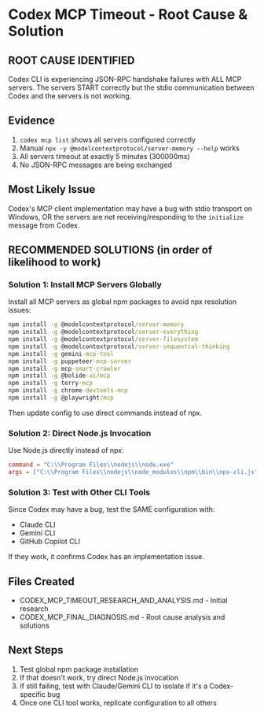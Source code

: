 # Codex MCP Timeout - Root Cause & Solution

## ROOT CAUSE IDENTIFIED
Codex CLI is experiencing JSON-RPC handshake failures with ALL MCP servers. The servers START correctly but the stdio communication between Codex and the servers is not working.

## Evidence
1. `codex mcp list` shows all servers configured correctly
2. Manual `npx -y @modelcontextprotocol/server-memory --help` works
3. All servers timeout at exactly 5 minutes (300000ms)
4. No JSON-RPC messages are being exchanged

## Most Likely Issue
Codex's MCP client implementation may have a bug with stdio transport on Windows, OR the servers are not receiving/responding to the `initialize` message from Codex.

## RECOMMENDED SOLUTIONS (in order of likelihood to work)

### Solution 1: Install MCP Servers Globally
Install all MCP servers as global npm packages to avoid npx resolution issues:
```cmd
npm install -g @modelcontextprotocol/server-memory
npm install -g @modelcontextprotocol/server-everything  
npm install -g @modelcontextprotocol/server-filesystem
npm install -g @modelcontextprotocol/server-sequential-thinking
npm install -g gemini-mcp-tool
npm install -g puppeteer-mcp-server
npm install -g mcp-smart-crawler
npm install -g @bolide-ai/mcp
npm install -g terry-mcp
npm install -g chrome-devtools-mcp
npm install -g @playwright/mcp
```

Then update config to use direct commands instead of npx.

### Solution 2: Direct Node.js Invocation
Use Node.js directly instead of npx:
```toml
command = "C:\\Program Files\\nodejs\\node.exe"
args = ["C:\\Program Files\\nodejs\\node_modules\\npm\\bin\\npx-cli.js", "-y", "package-name", "--stdio"]
```

### Solution 3: Test with Other CLI Tools
Since Codex may have a bug, test the SAME configuration with:
- Claude CLI
- Gemini CLI  
- GitHub Copilot CLI

If they work, it confirms Codex has an implementation issue.

## Files Created
- CODEX_MCP_TIMEOUT_RESEARCH_AND_ANALYSIS.md - Initial research
- CODEX_MCP_FINAL_DIAGNOSIS.md - Root cause analysis and solutions

## Next Steps
1. Test global npm package installation
2. If that doesn't work, try direct Node.js invocation
3. If still failing, test with Claude/Gemini CLI to isolate if it's a Codex-specific bug
4. Once one CLI tool works, replicate configuration to all others